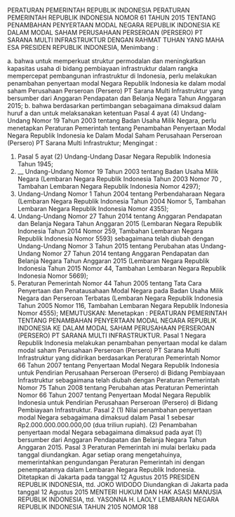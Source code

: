  PERATURAN PEMERINTAH REPUBLIK INDONESIA PERATURAN PEMERINTAH REPUBLIK INDONESIA NOMOR 61 TAHUN 2015 TENTANG PENAMBAHAN PENYERTAAN MODAL NEGARA REPUBLIK INDONESIA KE DALAM MODAL SAHAM PERUSAHAAN PERSEROAN (PERSERO) PT SARANA MULTI INFRASTRUKTUR
DENGAN RAHMAT TUHAN YANG MAHA ESA PRESIDEN REPUBLIK INDONESIA,
Menimbang :

a. bahwa untuk memperkuat struktur permodalan dan meningkatkan kapasitas usaha di bidang pembiayaan infrastruktur dalam rangka mempercepat pembangunan infrastruktur di Indonesia, perlu melakukan penambahan penyertaan modal Negara Republik Indonesia ke dalam modal saham Perusahaan Perseroan (Persero) PT Sarana Multi Infrastruktur yang bersumber dari Anggaran Pendapatan dan Belanja Negara Tahun Anggaran 2015;
b. bahwa berdasarkan pertimbangan sebagaimana dimaksud dalam huruf a dan untuk melaksanakan ketentuan Pasal 4 ayat (4) Undang-Undang Nomor 19 Tahun 2003 tentang Badan Usaha Milik Negara, perlu menetapkan Peraturan Pemerintah tentang Penambahan Penyertaan Modal Negara Republik Indonesia ke Dalam Modal Saham Perusahaan Perseroan (Persero) PT Sarana Multi Infrastruktur;
Mengingat :

1. Pasal 5 ayat (2) Undang-Undang Dasar Negara Republik Indonesia Tahun 1945;
2. __ Undang-Undang Nomor 19 Tahun 2003 tentang Badan Usaha Milik Negara (Lembaran Negara Republik Indonesia Tahun 2003 Nomor 70 _,_ Tambahan Lembaran Negara Republik Indonesia Nomor 4297);
3. Undang-Undang Nomor 1 Tahun 2004 tentang Perbendaharaan Negara (Lembaran Negara Republik Indonesia Tahun 2004 Nomor 5, Tambahan Lembaran Negara Republik Indonesia Nomor 4355);
4. Undang-Undang Nomor 27 Tahun 2014 tentang Anggaran Pendapatan dan Belanja Negara Tahun Anggaran 2015 (Lembaran Negara Republik Indonesia Tahun 2014 Nomor 259, Tambahan Lembaran Negara Republik Indonesia Nomor 5593) sebagaimana telah diubah dengan Undang-Undang Nomor 3 Tahun 2015 tentang Perubahan atas Undang-Undang Nomor 27 Tahun 2014 tentang Anggaran Pendapatan dan Belanja Negara Tahun Anggaran 2015 (Lembaran Negara Republik Indonesia Tahun 2015 Nomor 44, Tambahan Lembaran Negara Republik Indonesia Nomor 5669);
5. Peraturan Pemerintah Nomor 44 Tahun 2005 tentang Tata Cara Penyertaan dan Penatausahaan Modal Negara pada Badan Usaha Milik Negara dan Perseroan Terbatas (Lembaran Negara Republik Indonesia Tahun 2005 Nomor 116, Tambahan Lembaran Negara Republik Indonesia Nomor 4555);
MEMUTUSKAN:
 Menetapkan : PERATURAN PEMERINTAH TENTANG PENAMBAHAN PENYERTAAN MODAL NEGARA REPUBLIK INDONESIA KE DALAM MODAL SAHAM PERUSAHAAN PERSEROAN (PERSERO) PT SARANA MULTI INFRASTRUKTUR.
Pasal 1
Negara Republik Indonesia melakukan penambahan penyertaan modal ke dalam modal saham Perusahaan Perseroan (Persero) PT Sarana Multi Infrastruktur yang didirikan berdasarkan Peraturan Pemerintah Nomor 66 Tahun 2007 tentang Penyertaan Modal Negara Republik Indonesia untuk Pendirian Perusahaan Perseroan (Persero) di Bidang Pembiayaan Infrastruktur sebagaimana telah diubah dengan Peraturan Pemerintah Nomor 75 Tahun 2008 tentang Perubahan atas Peraturan Pemerintah Nomor 66 Tahun 2007 tentang Penyertaan Modal Negara Republik Indonesia untuk Pendirian Perusahaan Perseroan (Persero) di Bidang Pembiayaan Infrastruktur.
Pasal 2
(1) Nilai penambahan penyertaan modal Negara sebagaimana dimaksud dalam Pasal 1 sebesar Rp2.000.000.000.000,00 (dua triliun rupiah).
(2) Penambahan penyertaan modal Negara sebagaimana dimaksud pada ayat (1) bersumber dari Anggaran Pendapatan dan Belanja Negara Tahun Anggaran 2015.
Pasal 3
Peraturan Pemerintah ini mulai berlaku pada tanggal diundangkan.
Agar setiap orang mengetahuinya, memerintahkan pengundangan Peraturan Pemerintah ini dengan penempatannya dalam Lembaran Negara Republik Indonesia. Ditetapkan di Jakarta pada tanggal 12 Agustus 2015 PRESIDEN REPUBLIK INDONESIA, ttd. JOKO WIDODO Diundangkan di Jakarta pada tanggal 12 Agustus 2015 MENTERI HUKUM DAN HAK ASASI MANUSIA REPUBLIK INDONESIA, ttd. YASONNA H. LAOLY LEMBARAN NEGARA REPUBLIK INDONESIA TAHUN 2105 NOMOR 188